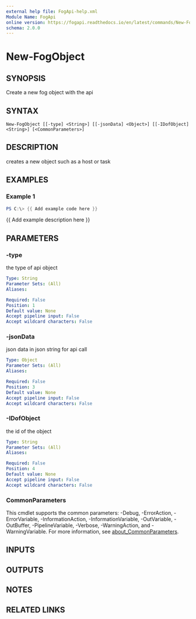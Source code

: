 ```yaml
---
external help file: FogApi-help.xml
Module Name: FogApi
online version: https://fogapi.readthedocs.io/en/latest/commands/New-FogObject
schema: 2.0.0
---
```


# New-FogObject

## SYNOPSIS
Create a new fog object with the api

## SYNTAX

```
New-FogObject [[-type] <String>] [[-jsonData] <Object>] [[-IDofObject] <String>] [<CommonParameters>]
```

## DESCRIPTION
creates a new object such as a host or task

## EXAMPLES

### Example 1
```powershell
PS C:\> {{ Add example code here }}
```

{{ Add example description here }}

## PARAMETERS

### -type
the type of api object

```yaml
Type: String
Parameter Sets: (All)
Aliases:

Required: False
Position: 1
Default value: None
Accept pipeline input: False
Accept wildcard characters: False
```

### -jsonData
json data in json string for api call

```yaml
Type: Object
Parameter Sets: (All)
Aliases:

Required: False
Position: 3
Default value: None
Accept pipeline input: False
Accept wildcard characters: False
```

### -IDofObject
the id of the object

```yaml
Type: String
Parameter Sets: (All)
Aliases:

Required: False
Position: 4
Default value: None
Accept pipeline input: False
Accept wildcard characters: False
```

### CommonParameters
This cmdlet supports the common parameters: -Debug, -ErrorAction, -ErrorVariable, -InformationAction, -InformationVariable, -OutVariable, -OutBuffer, -PipelineVariable, -Verbose, -WarningAction, and -WarningVariable. For more information, see [about_CommonParameters](http://go.microsoft.com/fwlink/?LinkID=113216).

## INPUTS

## OUTPUTS

## NOTES

## RELATED LINKS
